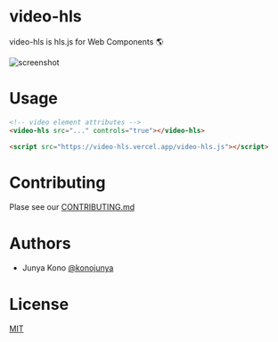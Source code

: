 # video-hls

video-hls is hls.js for Web Components 🌎

![screenshot](https://user-images.githubusercontent.com/12035578/99622751-1e6a8a80-2a6e-11eb-9c55-338c3a986bce.png)

# Usage

```html
<!-- video element attributes -->
<video-hls src="..." controls="true"></video-hls>

<script src="https://video-hls.vercel.app/video-hls.js"></script>
```

# Contributing

Plase see our [CONTRIBUTING.md](https://github.com/konojunya/video-hls/blob/main/CONTRIBUTING.md)

# Authors

- Junya Kono [@konojunya](https://twitter.com/konojunya)

# License

[MIT](https://github.com/konojunya/video-hls/blob/main/LICENSE)
